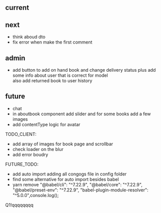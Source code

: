 ## current

## next

- think aboud dto
- fix error when make the first comment

## admin

- add button to add on hand book and change delivery status plus add some info about user that is correct for model  
  also add returned book to user history

## future

- chat
- in aboutbook component add slider and for some books add a few images
- add contentType logic for avatar

TODO_CLIENT:

- add array of images for book page and scrollbar
- check loader on the blur
- add error boudry

FUTURE_TODO:

- add auto import adding all congogs file in config folder
- find some alternative for auto import besides babel
- yarn remove "@babel/cli": "^7.22.9",
  "@babel/core": "^7.22.9",
  "@babel/preset-env": "^7.22.9",
  "babel-plugin-module-resolver": "^5.0.0",console.log();

Q1!qqqqqqqq
